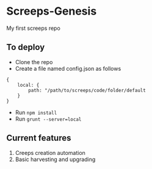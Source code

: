 # Screeps-Genesis
My first screeps repo

## To deploy
- Clone the repo
- Create a file named config.json as follows  
```$json
{
    local: {
        path: "/path/to/screeps/code/folder/default
    }
}
```
- Run ```npm install```
- Run ```grunt --server=local```

## Current features
1. Creeps creation automation
2. Basic harvesting and upgrading

